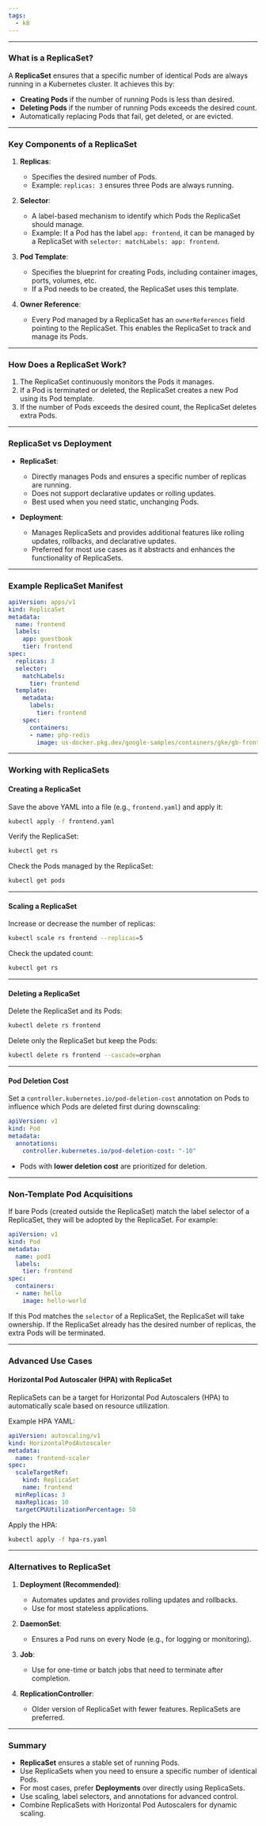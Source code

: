 ```yaml
---
tags:
  - k8
---
```


---

### **What is a ReplicaSet?**
A **ReplicaSet** ensures that a specific number of identical Pods are always running in a Kubernetes cluster. It achieves this by:
- **Creating Pods** if the number of running Pods is less than desired.
- **Deleting Pods** if the number of running Pods exceeds the desired count.
- Automatically replacing Pods that fail, get deleted, or are evicted.

---

### **Key Components of a ReplicaSet**

1. **Replicas**:
   - Specifies the desired number of Pods.
   - Example: `replicas: 3` ensures three Pods are always running.

2. **Selector**:
   - A label-based mechanism to identify which Pods the ReplicaSet should manage.
   - Example: If a Pod has the label `app: frontend`, it can be managed by a ReplicaSet with `selector: matchLabels: app: frontend`.

3. **Pod Template**:
   - Specifies the blueprint for creating Pods, including container images, ports, volumes, etc.
   - If a Pod needs to be created, the ReplicaSet uses this template.

4. **Owner Reference**:
   - Every Pod managed by a ReplicaSet has an `ownerReferences` field pointing to the ReplicaSet. This enables the ReplicaSet to track and manage its Pods.

---

### **How Does a ReplicaSet Work?**
1. The ReplicaSet continuously monitors the Pods it manages.
2. If a Pod is terminated or deleted, the ReplicaSet creates a new Pod using its Pod template.
3. If the number of Pods exceeds the desired count, the ReplicaSet deletes extra Pods.

---

### **ReplicaSet vs Deployment**

- **ReplicaSet**:
  - Directly manages Pods and ensures a specific number of replicas are running.
  - Does not support declarative updates or rolling updates.
  - Best used when you need static, unchanging Pods.

- **Deployment**:
  - Manages ReplicaSets and provides additional features like rolling updates, rollbacks, and declarative updates.
  - Preferred for most use cases as it abstracts and enhances the functionality of ReplicaSets.

---

### **Example ReplicaSet Manifest**

```yaml
apiVersion: apps/v1
kind: ReplicaSet
metadata:
  name: frontend
  labels:
    app: guestbook
    tier: frontend
spec:
  replicas: 3
  selector:
    matchLabels:
      tier: frontend
  template:
    metadata:
      labels:
        tier: frontend
    spec:
      containers:
      - name: php-redis
        image: us-docker.pkg.dev/google-samples/containers/gke/gb-frontend:v5
```

---

### **Working with ReplicaSets**

#### **Creating a ReplicaSet**
Save the above YAML into a file (e.g., `frontend.yaml`) and apply it:
```bash
kubectl apply -f frontend.yaml
```

Verify the ReplicaSet:
```bash
kubectl get rs
```

Check the Pods managed by the ReplicaSet:
```bash
kubectl get pods
```

---

#### **Scaling a ReplicaSet**
Increase or decrease the number of replicas:
```bash
kubectl scale rs frontend --replicas=5
```

Check the updated count:
```bash
kubectl get rs
```

---

#### **Deleting a ReplicaSet**
Delete the ReplicaSet and its Pods:
```bash
kubectl delete rs frontend
```

Delete only the ReplicaSet but keep the Pods:
```bash
kubectl delete rs frontend --cascade=orphan
```

---

#### **Pod Deletion Cost**
Set a `controller.kubernetes.io/pod-deletion-cost` annotation on Pods to influence which Pods are deleted first during downscaling:
```yaml
apiVersion: v1
kind: Pod
metadata:
  annotations:
    controller.kubernetes.io/pod-deletion-cost: "-10"
```

- Pods with **lower deletion cost** are prioritized for deletion.

---

### **Non-Template Pod Acquisitions**
If bare Pods (created outside the ReplicaSet) match the label selector of a ReplicaSet, they will be adopted by the ReplicaSet. For example:

```yaml
apiVersion: v1
kind: Pod
metadata:
  name: pod1
  labels:
    tier: frontend
spec:
  containers:
  - name: hello
    image: hello-world
```

If this Pod matches the `selector` of a ReplicaSet, the ReplicaSet will take ownership. If the ReplicaSet already has the desired number of replicas, the extra Pods will be terminated.

---

### **Advanced Use Cases**

#### **Horizontal Pod Autoscaler (HPA) with ReplicaSet**
ReplicaSets can be a target for Horizontal Pod Autoscalers (HPA) to automatically scale based on resource utilization.

Example HPA YAML:
```yaml
apiVersion: autoscaling/v1
kind: HorizontalPodAutoscaler
metadata:
  name: frontend-scaler
spec:
  scaleTargetRef:
    kind: ReplicaSet
    name: frontend
  minReplicas: 3
  maxReplicas: 10
  targetCPUUtilizationPercentage: 50
```

Apply the HPA:
```bash
kubectl apply -f hpa-rs.yaml
```

---

### **Alternatives to ReplicaSet**

1. **Deployment (Recommended)**:
   - Automates updates and provides rolling updates and rollbacks.
   - Use for most stateless applications.

2. **DaemonSet**:
   - Ensures a Pod runs on every Node (e.g., for logging or monitoring).

3. **Job**:
   - Use for one-time or batch jobs that need to terminate after completion.

4. **ReplicationController**:
   - Older version of ReplicaSet with fewer features. ReplicaSets are preferred.

---

### **Summary**
- **ReplicaSet** ensures a stable set of running Pods.
- Use ReplicaSets when you need to ensure a specific number of identical Pods.
- For most cases, prefer **Deployments** over directly using ReplicaSets.
- Use scaling, label selectors, and annotations for advanced control.
- Combine ReplicaSets with Horizontal Pod Autoscalers for dynamic scaling.